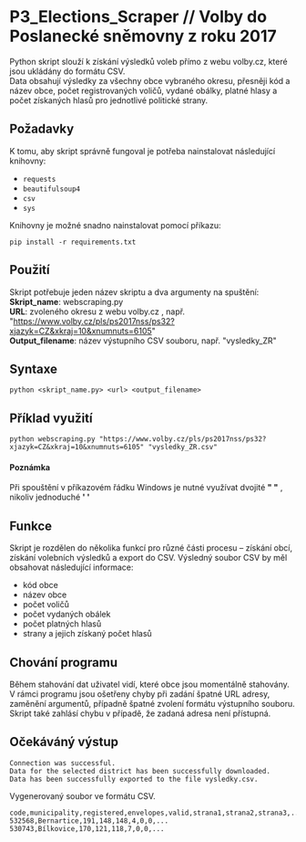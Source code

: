 # P3_Elections_Scraper // Volby do Poslanecké sněmovny z roku 2017
Python skript slouží k získání výsledků voleb přímo z webu volby.cz, které jsou ukládány do formátu CSV.  
Data obsahují výsledky za všechny obce vybraného okresu, přesněji kód a název obce, počet registrovaných
voličů, vydané obálky, platné hlasy a počet získaných hlasů pro jednotlivé politické strany.

## Požadavky
K tomu, aby skript správně fungoval je potřeba nainstalovat následující knihovny:
   - `requests`
   - `beautifulsoup4`
   - `csv`
   - `sys`

Knihovny je možné snadno nainstalovat pomocí příkazu:
```  
pip install -r requirements.txt
```

## Použití
Skript potřebuje jeden název skriptu a dva argumenty na spuštění:  
**Skript_name**: webscraping.py  
**URL**: zvoleného okresu z webu volby.cz , např. "https://www.volby.cz/pls/ps2017nss/ps32?xjazyk=CZ&xkraj=10&xnumnuts=6105"  
**Output_filename**: název výstupního CSV souboru, např. "vysledky_ZR" 

## Syntaxe
```
python <skript_name.py> <url> <output_filename>
```
## Příklad využití
```
python webscraping.py "https://www.volby.cz/pls/ps2017nss/ps32?xjazyk=CZ&xkraj=10&xnumnuts=6105" "vysledky_ZR.csv"
```
#### Poznámka
Při spouštění v příkazovém řádku Windows je nutné využívat dvojité **" "** , nikoliv jednoduché **' '**
## Funkce
Skript je rozdělen do několika funkcí pro různé části procesu – získání obcí, získání volebních výsledků a export do CSV.
Výsledný soubor CSV by měl obsahovat následující informace:  
  - kód obce  
  - název obce  
  - počet voličů  
  - počet vydaných obálek  
  - počet platných hlasů  
  - strany a jejich získaný počet hlasů
## Chování programu
Během stahování dat uživatel vidí, které obce jsou momentálně stahovány.  
V rámci programu jsou ošetřeny chyby při 
zadání špatné URL adresy, zaměnění argumentů, případně špatné zvolení formátu výstupního souboru. Skript také zahlásí chybu v 
případě, že zadaná adresa není přístupná. 
## Očekáváný výstup
```
Connection was successful.
Data for the selected district has been successfully downloaded.
Data has been successfully exported to the file vysledky.csv.
```
Vygenerovaný soubor ve formátu CSV.
```
code,municipality,registered,envelopes,valid,strana1,strana2,strana3,...
532568,Bernartice,191,148,148,4,0,0,...
530743,Bílkovice,170,121,118,7,0,0,...
```

